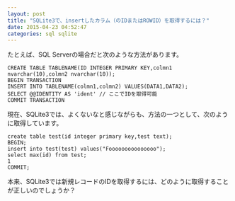 ```yaml
---
layout: post
title: "SQLite3で、insertしたカラム（のIDまたはROWID）を取得するには？"
date: 2015-04-23 04:52:47
categories: sql sqlite
---
```

<p>たとえば、SQL Serverの場合だと次のような方法があります。</p>

<pre><code>CREATE TABLE TABLENAME(ID INTEGER PRIMARY KEY,colmn1 nvarchar(10),colmn2 nvarchar(10));
BEGIN TRANSACTION
INSERT INTO TABLENAME(colmn1,colmn2) VALUES(DATA1,DATA2);
SELECT @@IDENTITY AS 'ident' // ここでIDを取得可能
COMMIT TRANSACTION
</code></pre>

<p>現在、SQLite3では、よくないなと感じながらも、方法の一つとして、次のように取得しています。</p>

<pre><code>create table test(id integer primary key,test text);
BEGIN;
insert into test(test) values("Fooooooooooooooo");
select max(id) from test;
1
COMMIT;
</code></pre>

<p>本来、SQLite3では新規レコードのIDを取得するには、どのように取得することが正しいのでしょうか？</p>
